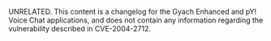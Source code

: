 UNRELATED. This content is a changelog for the Gyach Enhanced and pY! Voice Chat applications, and does not contain any information regarding the vulnerability described in CVE-2004-2712.